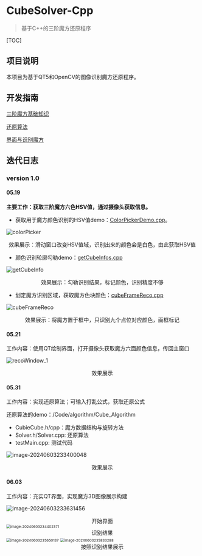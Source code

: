 # CubeSolver-Cpp
> 基于C++的三阶魔方还原程序

[TOC]

## 项目说明

本项目为基于QT5和OpenCV的图像识别魔方还原程序。

## 开发指南

[三阶魔方基础知识](./Documents/三阶魔方知识.md)

[还原算法](./Documents/魔方还原算法.md)

[界面与识别魔方](./Documents/界面与魔方识别.md)

## 迭代日志

### version 1.0

#### 05.19

**主要工作：获取三阶魔方六色HSV值，通过摄像头获取信息。**

- 获取用于魔方颜色识别的HSV值demo：[ColorPickerDemo.cpp](./Code/demo/ColorPickerDemo.cpp)。

![colorPicker](https://raw.githubusercontent.com/Rdjroot/Img_beds/master/img/202405221124215.png)

<center>效果展示：滑动窗口改变HSV值域，识别出来的颜色会是白色，由此获取HSV值</center>

- 颜色识别轮廓勾勒demo：[getCubeInfos.cpp](./Code/demo/getCubeInfos.cpp)

![getCubeInfo](https://raw.githubusercontent.com/Rdjroot/Img_beds/master/img/202405221130392.png)

<center>效果展示：勾勒识别结果，标记颜色，识别精度不够</center>

- 划定魔方识别区域，获取魔方色块颜色：[cubeFrameReco.cpp](./Code/demo/cubeFrameReco.cpp)

![cubeFrameReco](https://raw.githubusercontent.com/Rdjroot/Img_beds/master/img/202405221141785.png)

<center>效果展示：将魔方置于框中，只识别九个点位对应颜色，画框标记</center>

#### 05.21

工作内容：使用QT绘制界面，打开摄像头获取魔方六面颜色信息，传回主窗口

![recoWindow_1](https://raw.githubusercontent.com/Rdjroot/Img_beds/master/img/202405221147078.gif)

<center>效果展示</center>

#### 05.31

工作内容：实现还原算法；可输入打乱公式，获取还原公式

还原算法的demo：/Code/algorithm/Cube_Algorithm

- CubieCube.h/cpp：魔方数据结构与旋转方法
- Solver.h/Solver.cpp: 还原算法
- testMain.cpp: 测试代码

![image-20240603233400048](https://raw.githubusercontent.com/Rdjroot/Img_beds/master/img/202406032334158.png)

<center>效果展示</center>

#### 06.03

工作内容：充实QT界面，实现魔方3D图像展示构建

![image-20240603233631456](https://raw.githubusercontent.com/Rdjroot/Img_beds/master/img/202406032336507.png)

<center>开始界面</center>

<img src="https://raw.githubusercontent.com/Rdjroot/Img_beds/master/img/202406032344444.png" alt="image-20240603234402371" style="zoom:67%;" />

<center>识别结果</center>

<img src="https://raw.githubusercontent.com/Rdjroot/Img_beds/master/img/202406032356179.png" alt="image-20240603235650137" style="zoom:67%;" />

<img src="https://raw.githubusercontent.com/Rdjroot/Img_beds/master/img/202406032358331.png" alt="image-20240603235833288" style="zoom:67%;" />

<center>按照识别结果展示</center>
